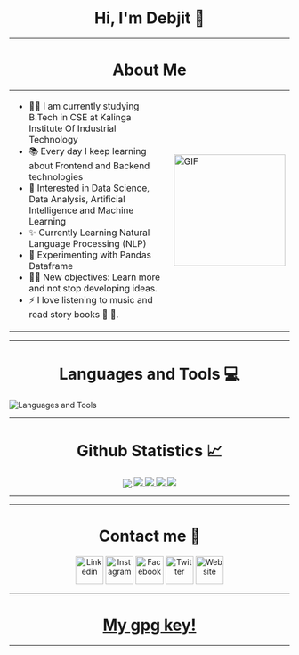 <h1 align="center"> Hi, I'm Debjit 👋  </h1> 

---
<h1 align="center"> About Me </h1>

<table width="100%">
<tr>
<td>
<ul>
<li>👨‍💻 I am currently studying B.Tech in CSE at Kalinga Institute Of Industrial Technology</li>
<li>📚 Every day I keep learning about Frontend and Backend technologies</li>
<li>👯 Interested in Data Science, Data Analysis, Artificial Intelligence and Machine Learning</li>
<li>✨ Currently Learning Natural Language Processing (NLP)</li>
<li>🌱 Experimenting with Pandas Dataframe</li>
<li>💪🏼 New objectives: Learn more and not stop developing ideas.</li>
<li>⚡ I love listening to music and read story books 🎼 📖.</li>
</ul>
</td>
<td>
<img align="right" alt="GIF" height="200px" src="https://media.giphy.com/media/du3J3cXyzhj75IOgvA/giphy.gif" />
</td>
</tr>
</table>

---





<h1 align="center"> Languages and Tools 💻</h1> 

<img align="center" src="https://skillicons.dev/icons?i=linux,vim,git,github,gitlab,bash,c,cpp,css,go,html,js,java,md,nodejs,php,py,rust,vscode,express,react,mongodb,mysql,discord" alt="Languages and Tools">
<br/>

---


  <h1 align="center"> Github Statistics 📈 </h1>
  
  <div align="center"> 
     <a href="">
      <img align="center" src="http://github-profile-summary-cards.vercel.app/api/cards/profile-details?username=debjit-mandal&theme=highcontrast" />
    </a>
    <a href="">
      <img src="http://github-profile-summary-cards.vercel.app/api/cards/repos-per-language?username=debjit-mandal&theme=highcontrast"/>
    </a>
      <a href="">
      <img src="http://github-profile-summary-cards.vercel.app/api/cards/most-commit-language?username=debjit-mandal&theme=highcontrast"/>
    </a>
      <a href="">
      <img src="https://streak-stats.demolab.com?user=debjit-mandal&theme=highcontrast&hide_border=true&card_width=340"/>
    </a>
      <a href="">
      <img src="http://github-profile-summary-cards.vercel.app/api/cards/productive-time?username=debjit-mandal&theme=highcontrast&utcOffset=8"/>
    </a>
</div
  
<br/>

---



[instagram]: https://www.instagram.com/iamdebjitmandal/
[linkedin]: https://www.linkedin.com/in/debjit-mandal-53676b22a/
[Facebook]: https://www.facebook.com/iamdebjitmandal
[Twitter]: https://twitter.com/iamdebjitmandal
[website]: https://debjit-dm.info

  
 ---

<h1 align="center"> Contact me 📲 </h1>
<p align="center">
	<a href="https://linkedin.com/in/iamdebjitmandal"><img src="https://i.pinimg.com/originals/de/b4/6f/deb46f02a59e3b3a2aa58fac16290d63.gif" alt="Linkedin" width="50px"/></a>
	<a href="https://www.instagram.com/iamdebjitmandal"><img src="https://thumbs.gfycat.com/OrnateOrneryFoal-max-1mb.gif" alt="Instagram" width="50px"/></a>
	<a href="https://www.facebook.com/iamdebjitmandal"><img src="https://i.imgur.com/26xiPcn.gif" alt="Facebook" width="50px"/></a>
	<a href="https://www.twitter.com/iamdebjitmandal/"><img src="https://i.imgur.com/w42W6Bm.gif" alt="Twitter" width="50px"/></a>
	<a href="https://debjit-dm.info"><img src="https://i.imgur.com/jOPHjpU.gif" alt="Website" width="50px"/></a>
</p>


---
<h1 align="center">
  <a href="https://github.com/debjit-mandal/debjit-mandal/blob/main/debjit-mandalPubKey.gpg ">
  My gpg key!
  </a>
</h1>
  
---

  
